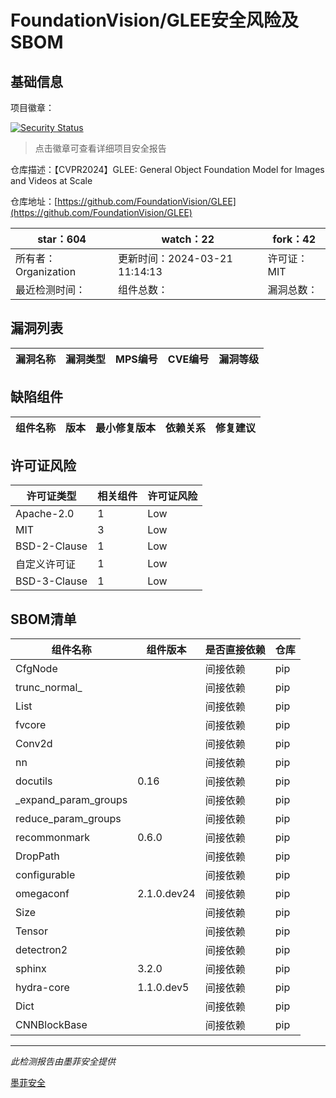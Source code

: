 # FoundationVision/GLEE安全风险及SBOM

## 基础信息

项目徽章：

[![Security Status](https://www.murphysec.com/platform3/v31/badge/1773063976593657856.svg)](https://www.murphysec.com/console/report/1772699328039800832/1773063976593657856)

> 点击徽章可查看详细项目安全报告

仓库描述：【CVPR2024】GLEE: General Object Foundation Model for Images and Videos at Scale

仓库地址：[https://github.com/FoundationVision/GLEE](https://github.com/FoundationVision/GLEE)

| star：604 | watch：22 | fork：42 |
| ----------- | -------------- | ------------ |
| 所有者：Organization | 更新时间：2024-03-21 11:14:13 | 许可证：MIT |
| 最近检测时间： | 组件总数： | 漏洞总数： |




## 漏洞列表

| 漏洞名称 | 漏洞类型 | MPS编号 | CVE编号 | 漏洞等级 |
| ------- | ------ | ------- | ------ | ----- |





## 缺陷组件

| 组件名称 | 版本 | 最小修复版本 | 依赖关系 | 修复建议 |
| -------- | ---- | ------------ | -------- | -------- |





## 许可证风险

| 许可证类型 | 相关组件 | 许可证风险 |
| ---------- | -------- | ---------- |
|Apache-2.0|1|Low|
|MIT|3|Low|
|BSD-2-Clause|1|Low|
|自定义许可证|1|Low|
|BSD-3-Clause|1|Low|




## SBOM清单

| 组件名称 | 组件版本 | 是否直接依赖 | 仓库 |
| -------- | -------- | ------------ | ---- |
|CfgNode||间接依赖|pip|
|trunc_normal_||间接依赖|pip|
|List||间接依赖|pip|
|fvcore||间接依赖|pip|
|Conv2d||间接依赖|pip|
|nn||间接依赖|pip|
|docutils|0.16|间接依赖|pip|
|_expand_param_groups||间接依赖|pip|
|reduce_param_groups||间接依赖|pip|
|recommonmark|0.6.0|间接依赖|pip|
|DropPath||间接依赖|pip|
|configurable||间接依赖|pip|
|omegaconf|2.1.0.dev24|间接依赖|pip|
|Size||间接依赖|pip|
|Tensor||间接依赖|pip|
|detectron2||间接依赖|pip|
|sphinx|3.2.0|间接依赖|pip|
|hydra-core|1.1.0.dev5|间接依赖|pip|
|Dict||间接依赖|pip|
|CNNBlockBase||间接依赖|pip|


------

*此检测报告由墨菲安全提供*

[墨菲安全](www.murphysec.com)